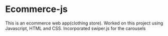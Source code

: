 # Ecommerce-js
This is an ecommerce web app(clothing store).
Worked on this project using Javascript, HTML and CSS.
Incorporated swiper.js for the carousels
